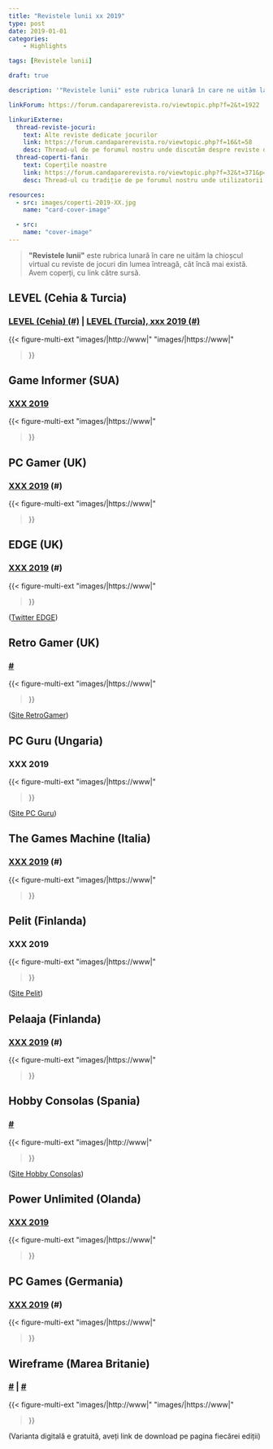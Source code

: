 ```yaml
---
title: "Revistele lunii xx 2019"
type: post
date: 2019-01-01
categories:
    - Highlights

tags: [Revistele lunii]

draft: true

description: '"Revistele lunii" este rubrica lunară în care ne uităm la chioșcul virtual cu reviste de jocuri din lumea întreagă, cât încă mai există. Avem coperți, cu link către sursă.'

linkForum: https://forum.candaparerevista.ro/viewtopic.php?f=2&t=1922

linkuriExterne:
  thread-reviste-jocuri:
    text: Alte reviste dedicate jocurilor
    link: https://forum.candaparerevista.ro/viewtopic.php?f=16&t=58
    desc: Thread-ul de pe forumul nostru unde discutăm despre reviste de jocuri
  thread-coperti-fani:
    text: Coperțile noastre
    link: https://forum.candaparerevista.ro/viewtopic.php?f=32&t=371&p=7346
    desc: Thread-ul cu tradiție de pe forumul nostru unde utilizatorii își creează propriile coperți de reviste

resources:
  - src: images/coperti-2019-XX.jpg
    name: "card-cover-image"

  - src:
    name: "cover-image"
---
```


> **"Revistele lunii"** este rubrica lunară în care ne uităm la chioșcul virtual cu reviste de jocuri din lumea întreagă, cât încă mai există. Avem coperți, cu link către sursă.

## LEVEL (Cehia & Turcia)

### [LEVEL (Cehia) (#)](http://www) | [LEVEL (Turcia), xxx 2019 (#)](https://www)

{{< figure-multi-ext
    "images/|http://www|"
    "images/|https://www|"
>}}

## Game Informer (SUA)

### [XXX 2019](https://www)

{{< figure-multi-ext
    "images/|https://www|"
>}}

## PC Gamer (UK)

### [XXX 2019](https://www) (#)

{{< figure-multi-ext
    "images/|https://www|"
>}}

## EDGE (UK)

### [XXX 2019](https://www) (#)

{{< figure-multi-ext
    "images/|https://www|"
>}}

([Twitter EDGE](https://twitter.com/edgeonline/))

## Retro Gamer (UK)

### [#](https://www)

{{< figure-multi-ext
    "images/|https://www|"
>}}

([Site RetroGamer](https://www.retrogamer.net/))

## PC Guru (Ungaria)

### XXX 2019

{{< figure-multi-ext
    "images/|https://www|"
>}}

([Site PC Guru](https://www.pcguru.hu/magazin))

## The Games Machine (Italia)

### [XXX 2019](https://www) (#)

{{< figure-multi-ext
    "images/|https://www|"
>}}

## Pelit (Finlanda)

### XXX 2019

{{< figure-multi-ext
    "images/|https://www|"
>}}

([Site Pelit](https://www.pelit.fi/))

## Pelaaja (Finlanda)

### [XXX 2019](https://www) (#)

{{< figure-multi-ext
    "images/|https://www|"
>}}

## Hobby Consolas (Spania)

### [#](http://www)

{{< figure-multi-ext
    "images/|http://www|"
>}}

([Site Hobby Consolas](https://www.hobbyconsolas.com/))

## Power Unlimited (Olanda)

### [XXX 2019](https://www)

{{< figure-multi-ext
    "images/|https://www|"
>}}

## PC Games (Germania)

### [XXX 2019](http://www) (#)

{{< figure-multi-ext
    "images/|https://www|"
>}}

## Wireframe (Marea Britanie)

### [#](https://www) | [#](https://www)

{{< figure-multi-ext
    "images/|http://www|"
    "images/|https://www|"
>}}

(Varianta digitală e gratuită, aveți link de download pe pagina fiecărei ediții)